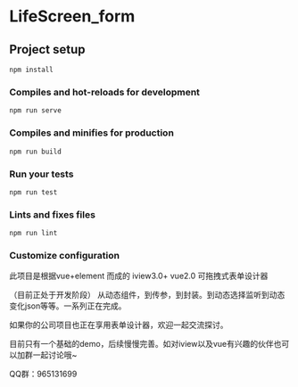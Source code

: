 # LifeScreen_form

## Project setup
```
npm install
```

### Compiles and hot-reloads for development
```
npm run serve
```

### Compiles and minifies for production
```
npm run build
```

### Run your tests
```
npm run test
```

### Lints and fixes files
```
npm run lint
```

### Customize configuration
此项目是根据vue+element 而成的 iview3.0+ vue2.0 可拖拽式表单设计器

（目前正处于开发阶段）
从动态组件，到传参，到封装。到动态选择监听到动态变化json等等。一系列正在完成。

如果你的公司项目也正在享用表单设计器，欢迎一起交流探讨。

目前只有一个基础的demo，后续慢慢完善。如对iview以及vue有兴趣的伙伴也可以加群一起讨论哦~

QQ群：965131699
